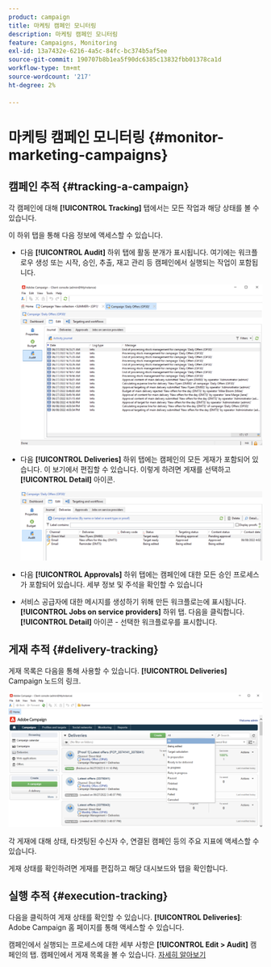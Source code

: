 ```yaml
---
product: campaign
title: 마케팅 캠페인 모니터링
description: 마케팅 캠페인 모니터링
feature: Campaigns, Monitoring
exl-id: 13a7432e-6216-4a5c-84fc-bc374b5af5ee
source-git-commit: 190707b8b1ea5f90dc6385c13832fbb01378ca1d
workflow-type: tm+mt
source-wordcount: '217'
ht-degree: 2%

---
```


# 마케팅 캠페인 모니터링 {#monitor-marketing-campaigns}

## 캠페인 추적 {#tracking-a-campaign}

각 캠페인에 대해 **[!UICONTROL Tracking]** 탭에서는 모든 작업과 해당 상태를 볼 수 있습니다.

이 하위 탭을 통해 다음 정보에 액세스할 수 있습니다.

* 다음 **[!UICONTROL Audit]** 하위 탭에 활동 분개가 표시됩니다. 여기에는 워크플로우 생성 또는 시작, 승인, 추출, 재고 관리 등 캠페인에서 실행되는 작업이 포함됩니다.

  ![](assets/campaign-audit-tab.png)

* 다음 **[!UICONTROL Deliveries]** 하위 탭에는 캠페인의 모든 게재가 포함되어 있습니다. 이 보기에서 편집할 수 있습니다. 이렇게 하려면 게재를 선택하고 **[!UICONTROL Detail]** 아이콘.

  ![](assets/campaign-delivery-tab.png)

* 다음 **[!UICONTROL Approvals]** 하위 탭에는 캠페인에 대한 모든 승인 프로세스가 포함되어 있습니다. 세부 정보 및 주석을 확인할 수 있습니다

* 서비스 공급자에 대한 메시지를 생성하기 위해 만든 워크플로는에 표시됩니다. **[!UICONTROL Jobs on service providers]** 하위 탭. 다음을 클릭합니다. **[!UICONTROL Detail]** 아이콘 - 선택한 워크플로우를 표시합니다.

## 게재 추적 {#delivery-tracking}

게재 목록은 다음을 통해 사용할 수 있습니다. **[!UICONTROL Deliveries]** Campaign 노드의 링크.

![](assets/filter-deliveries-from-homepage.png)

각 게재에 대해 상태, 타겟팅된 수신자 수, 연결된 캠페인 등의 주요 지표에 액세스할 수 있습니다.

게재 상태를 확인하려면 게재를 편집하고 해당 대시보드와 탭을 확인합니다.

<!--
>[!NOTE]
>
>Information concerning delivery details is available in [this section](../../delivery/using/about-message-tracking.md) section.
-->

## 실행 추적 {#execution-tracking}

다음을 클릭하여 게재 상태를 확인할 수 있습니다. **[!UICONTROL Deliveries]**: Adobe Campaign 홈 페이지를 통해 액세스할 수 있습니다.

캠페인에서 실행되는 프로세스에 대한 세부 사항은 **[!UICONTROL Edit > Audit]** 캠페인의 탭. 캠페인에서 게재 목록을 볼 수 있습니다. [자세히 알아보기](#tracking-a-campaign)
